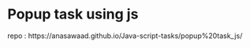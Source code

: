 
<h1>Popup task using js</h1>

<p>repo : https://anasawaad.github.io/Java-script-tasks/popup%20task_js/</p>
